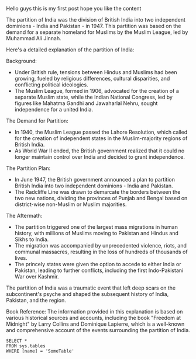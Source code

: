 Hello guys
this is my first post hope you like the content

The partition of India was the division of British India into two independent dominions - India and Pakistan - in 1947. This partition was based on the demand for a separate homeland for Muslims by the Muslim League, led by Muhammad Ali Jinnah.

Here's a detailed explanation of the partition of  India:

Background:
- Under British rule, tensions between Hindus and Muslims had been growing, fueled by religious differences, cultural disparities, and conflicting political ideologies.
- The Muslim League, formed in 1906, advocated for the creation of a separate Muslim state, while the Indian National Congress, led by figures like Mahatma Gandhi and Jawaharlal Nehru, sought independence for a united India.

The Demand for Partition:
- In 1940, the Muslim League passed the Lahore Resolution, which called for the creation of independent states in the Muslim-majority regions of British India.
- As World War II ended, the British government realized that it could no longer maintain control over India and decided to grant independence.

The Partition Plan:
- In June 1947, the British government announced a plan to partition British India into two independent dominions - India and Pakistan.
- The Radcliffe Line was drawn to demarcate the borders between the two new nations, dividing the provinces of Punjab and Bengal based on district-wise non-Muslim or Muslim majorities.

The Aftermath:
- The partition triggered one of the largest mass migrations in human history, with millions of Muslims moving to Pakistan and Hindus and Sikhs to India.
- The migration was accompanied by unprecedented violence, riots, and communal massacres, resulting in the loss of hundreds of thousands of lives.
- The princely states were given the option to accede to either India or Pakistan, leading to further conflicts, including the first Indo-Pakistani War over Kashmir.

The partition of India was a traumatic event that left deep scars on the subcontinent's psyche and shaped the subsequent history of India, Pakistan, and the region.

Book Reference:
The information provided in this explanation is based on various historical sources and accounts, including the book "Freedom at Midnight" by Larry Collins and Dominique Lapierre, which is a well-known and comprehensive account of the events surrounding the partition of India.

 ```tsql
 SELECT *
 FROM sys.tables
 WHERE [name] = 'SomeTable'
 ```
